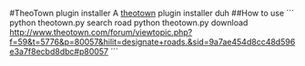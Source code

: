#TheoTown plugin installer
A [theotown](http://www.theotown.com) plugin installer duh
##How to use
´´´
    python theotown.py search road
    python theotown.py download http://www.theotown.com/forum/viewtopic.php?f=59&t=5776&p=80057&hilit=designate+roads.&sid=9a7ae454d8cc48d596e3a7f8ecbd8dbc#p80057
´´´